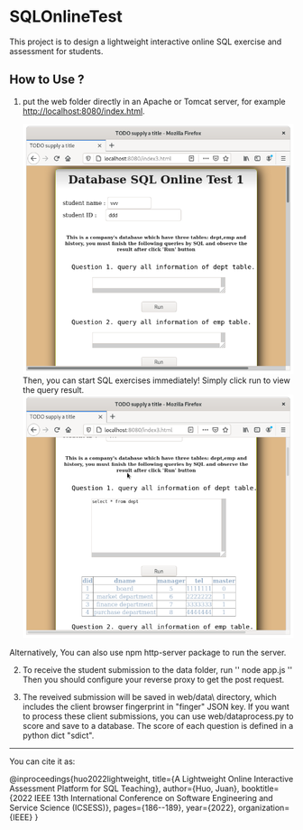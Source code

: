 # SQLOnlineTest
This project is to design a lightweight interactive online SQL exercise and assessment for students.


## How to Use ?
1. put the web folder directly in an Apache or Tomcat server, for example [http://localhost:8080/index.html](http://localhost:8080/index.html).

    ![databasefrontpage](/images/databasefrontpage.png)
Then, you can start SQL exercises immediately! Simply click run to view the query result.
     ![runwithresult](/images/runwithresult.png)

Alternatively, You can also use npm http-server package to run the server.


2. To receive the student submission to the data folder, run
''
node app.js
''
Then you should configure your reverse proxy to get the post request.


3. The reveived submission will be saved in web/data\ directory, which includes the client browser fingerprint in "finger" JSON key. If you want to process these client submissions, you can use web/dataprocess.py to score and save to a database.
The score of each question is defined in a python dict "sdict".

--------------------------------------------------------------------------------------
You can cite it as:

@inproceedings{huo2022lightweight,
  title={A Lightweight Online Interactive Assessment Platform for SQL Teaching},
  author={Huo, Juan},
  booktitle={2022 IEEE 13th International Conference on Software Engineering and Service Science (ICSESS)},
  pages={186--189},
  year={2022},
  organization={IEEE}
}
